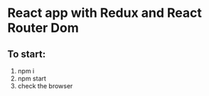 # React app with Redux and React Router Dom
## To start:
1. npm i
2. npm start
3. check the browser  